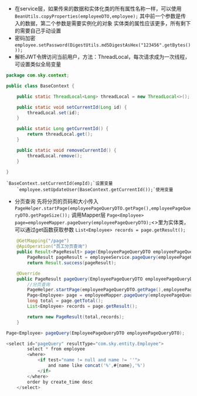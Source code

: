 - 在service层，如果传来的数据和实体化类的所有属性名称一样，可以使用
`BeanUtils.copyProperties(employeeDTO,employee);`
其中前一个参数是传入的数据，第二个参数是需要实例化的对象
实体类的属性应该更多，所有剩下的需要自己手动设置
- 密码加密
`employee.setPassword(DigestUtils.md5DigestAsHex("123456".getBytes()));`
- 解析JWT令牌访问当前用户，方法：ThreadLocal，每次请求成为一次线程，可设置类似全局变量
```java
package com.sky.context;

public class BaseContext {

    public static ThreadLocal<Long> threadLocal = new ThreadLocal<>();

    public static void setCurrentId(Long id) {
        threadLocal.set(id);
    }

    public static Long getCurrentId() {
        return threadLocal.get();
    }

    public static void removeCurrentId() {
        threadLocal.remove();
    }

}
```
	`BaseContext.setCurrentId(empId);`设置变量
        `employee.setUpdateUser(BaseContext.getCurrentId());`使用变量

- 分页查询
先将分页的页码和大小传入
`PageHelper.startPage(employeePageQueryDTO.getPage(),employeePageQueryDTO.getPageSize());`
调用Mapper层
`Page<Employee> page=employeeMapper.pageQuery(employeePageQueryDTO);`<>里为实体类，可以通过get函数获取参数
`List<Employee> records = page.getResult();`
```java
    @GetMapping("/page")
    @ApiOperation("员工分页查询")
    public Result<PageResult> page(EmployeePageQueryDTO employeePageQueryDTO){
        PageResult pageResult = employeeService.pageQuery(employeePageQueryDTO);
        return Result.success(pageResult);
```
```java
    @Override
    public PageResult pageQuery(EmployeePageQueryDTO employeePageQueryDTO) {
        //分页查询
        PageHelper.startPage(employeePageQueryDTO.getPage(),employeePageQueryDTO.getPageSize());
        Page<Employee> page = employeeMapper.pageQuery(employeePageQueryDTO);
        long total = page.getTotal();
        List<Employee> records = page.getResult();

        return new PageResult(total,records);
    }
```
```java
Page<Employee> pageQuery(EmployeePageQueryDTO employeePageQueryDTO);
```
```java
<select id="pageQuery" resultType="com.sky.entity.Employee">
        select * from employee
        <where>
            <if test="name != null and name != ''">
                and name like concat('%',#{name},'%')
            </if>
        </where>
        order by create_time desc
    </select>
```
